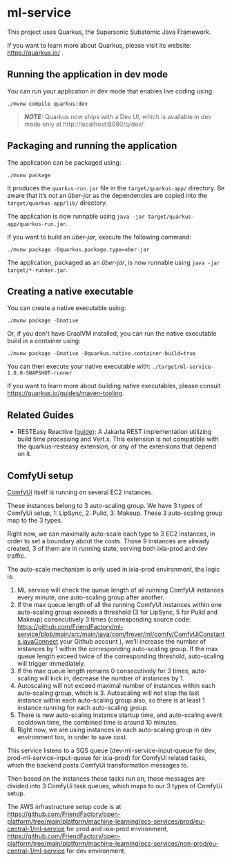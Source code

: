 # ml-service

This project uses Quarkus, the Supersonic Subatomic Java Framework.

If you want to learn more about Quarkus, please visit its website: https://quarkus.io/ .

## Running the application in dev mode

You can run your application in dev mode that enables live coding using:
```shell script
./mvnw compile quarkus:dev
```

> **_NOTE:_**  Quarkus now ships with a Dev UI, which is available in dev mode only at http://localhost:8080/q/dev/.

## Packaging and running the application

The application can be packaged using:
```shell script
./mvnw package
```
It produces the `quarkus-run.jar` file in the `target/quarkus-app/` directory.
Be aware that it’s not an _über-jar_ as the dependencies are copied into the `target/quarkus-app/lib/` directory.

The application is now runnable using `java -jar target/quarkus-app/quarkus-run.jar`.

If you want to build an _über-jar_, execute the following command:
```shell script
./mvnw package -Dquarkus.package.type=uber-jar
```

The application, packaged as an _über-jar_, is now runnable using `java -jar target/*-runner.jar`.

## Creating a native executable

You can create a native executable using: 
```shell script
./mvnw package -Dnative
```

Or, if you don't have GraalVM installed, you can run the native executable build in a container using: 
```shell script
./mvnw package -Dnative -Dquarkus.native.container-build=true
```

You can then execute your native executable with: `./target/ml-service-1.0.0-SNAPSHOT-runner`

If you want to learn more about building native executables, please consult https://quarkus.io/guides/maven-tooling.

## Related Guides

- RESTEasy Reactive ([guide](https://quarkus.io/guides/resteasy-reactive)): A Jakarta REST implementation utilizing build time processing and Vert.x. This extension is not compatible with the quarkus-resteasy extension, or any of the extensions that depend on it.

## ComfyUi setup

[ComfyUi](https://github.com/comfyanonymous/ComfyUI) itself is running on several EC2 instances.

These instances belong to 3 auto-scaling group. We have 3 types of ComfyUi setup, 1: LipSync, 2: Pulid, 3: Makeup. These 3 auto-scaling group map to the 3 types.

Right now, we can maximally auto-scale each type to 3 EC2 instances, in order to set a boundary about the costs. Those 9 instances are already created, 3 of them are in running state, serving both ixia-prod and dev traffic. 

The auto-scale mechanism is only used in ixia-prod environment, the logic is:

1. ML service will check the queue length of all running ComfyUI instances every minute, one auto-scaling group after another.
2. If the max queue length of all the running ComfyUI instances within one auto-scaling group exceeds a threshold (3 for LipSync, 5 for Pulid and Makeup) consecutively 3 times (corresponding source code: https://github.com/FriendFactory/ml-service/blob/main/src/main/java/com/frever/ml/comfy/ComfyUiConstants.javaConnect your Github account ), we’ll increase the number of instances by 1 within the corresponding auto-scaling group. If the max queue length exceed twice of the corresponding threshold, auto-scaling will trigger immediately.
3. If the max queue length remains 0 consecutively for 3 times, auto-scaling will kick in, decrease the number of instances by 1. 
4. Autoscaling will not exceed maximal number of instances within each auto-scaling group, which is 3. Autoscaling will not stop the last instance within each auto-scaling group also, so there is at least 1 instance running for each auto-scaling group.
5. There is new auto-scaling instance startup time, and auto-scaling event cooldown time, the combined time is around 10 minutes.
6. Right now, we are using instances in each auto-scaling group in dev environment too, in order to save cost.

This service listens to a SQS queue (dev-ml-service-input-queue for dev, prod-ml-service-input-queue for ixia-prod) for ComfyUi related tasks, which the backend posts ComfyUi transformation messages to. 

Then based on the instances those tasks run on, those messages are divided into 3 ComfyUi task queues, which maps to our 3 types of ComfyUi setup. 

The AWS infrastructure setup code is at  https://github.com/FriendFactory/open-platform/tree/main/platform/machine-learning/ecs-services/prod/eu-central-1/ml-service for prod and ixia-prod environment, https://github.com/FriendFactory/open-platform/tree/main/platform/machine-learning/ecs-services/non-prod/eu-central-1/ml-service for dev environment. 

